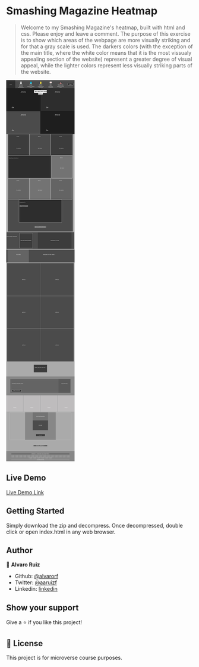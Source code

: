 # Smashing Magazine Heatmap

> Welcome to my Smashing Magazine's heatmap, built with html and css. Please enjoy and leave a comment. The purpose of this exercise is to show which areas of the webpage are more visually striking and for that a gray scale is used. The darkers colors (with the exception of the main title, where the white color means that it is the most vissualy appealing section of the website) represent a greater degree of visual appeal, while the lighter colors represent less visually striking parts of the website.

![screenshot](/images/screenshot.jpeg)

## Live Demo

[Live Demo Link](https://rawcdn.githack.com/alvarorf/Design-UX-UI-Teardown/695d66f24edf15b5618c4c99cb5f3b0ea2ea088a/index.html)


## Getting Started

Simply download the zip and decompress. Once decompressed, double click or open index.html in any web browser. 

## Author

👤 **Alvaro Ruiz**

- Github: [@alvarorf](https://github.com/alvarorf)
- Twitter: [@aaruizf](https://twitter.com/aaruizf)
- Linkedin: [linkedin](https://www.linkedin.com/in/alvaro-r-22810915a/)

## Show your support

Give a ⭐️ if you like this project!

## 📝 License

This project is for microverse course purposes.